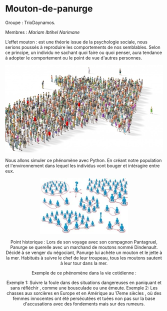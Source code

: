 # Mouton-de-panurge

Groupe : TrioDaynamos.

Membres : *Mariam Ibtihel Narimane*


L’effet mouton  :  est une théorie issue de la psychologie sociale, nous serions poussés à reproduire les comportements de nos semblables. Selon ce principe, un individu ne sachant quoi faire ou quoi penser, aura tendance à adopter le comportement ou le point de vue d'autres personnes.

<img width="580" alt="image0" src=https://github.com/are-dynamic-2024-g3/Mouton-de-panurge-/blob/main/image0.jpeg>


Nous allons simuler ce phénomène avec Python. En créant notre population et l'environnement dans lequel  les individus vont bouger et intéragire entre eux. 

<center><img  width="280" alt="image1" src=https://github.com/are-dynamic-2024-g3/Mouton-de-panurge-/blob/main/image1.jpeg><center>

Point historique : Lors de son voyage avec son compagnon Pantagruel, Panurge se querelle avec un marchand de moutons nommé Dindenault. Décidé à se venger du négociant, Panurge lui achète un mouton et le jette à la mer. Habitués à suivre le chef de leur troupeau, tous les moutons sautent à leur tour dans la mer.
 

Exemple de ce phénomène dans la vie cotidienne :

Exemple 1: Suivre la foule dans des situations dangereuses en paniquant et sans réfléchir , comme une bousculade ou une émeute.
Exemple 2:  Les chasses aux sorcières en Europe et en Amérique au 17eme siècles , où des femmes innocentes ont été persécutées et tuées non pas sur  la base d'accusations avec des fondements mais sur des rumeurs. 









































